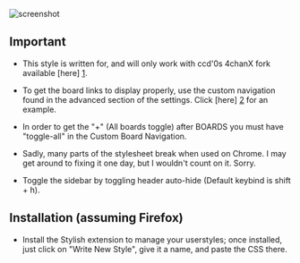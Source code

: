 ![screenshot](https://raw.githubusercontent.com/mudanaku/Stilig/master/screenshots.png)

 Important
-----------

* This style is written for, and will only work with ccd'0s 4chanX fork available [here] [1].

* To get the board links to display properly, use the custom navigation found in the advanced section of the settings. Click [here] [2] for an example.

* In order to get the "+" (All boards toggle) after BOARDS you must have "toggle-all" in the Custom Board Navigation.

* Sadly, many parts of the stylesheet break when used on Chrome. I may get around to fixing it one day, but I wouldn't count on it. Sorry.

* Toggle the sidebar by toggling header auto-hide (Default keybind is shift + h).

Installation (assuming Firefox)
-------------------------------

* Install the Stylish extension to manage your userstyles; once installed, just click on "Write New Style", give it a name, and paste the CSS there.

[1]: https://github.com/ccd0/4chan-x
[2]: http://i.imgur.com/duPWxIu.png
